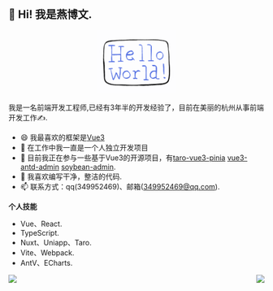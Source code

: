 <h2 >👋 Hi! 我是燕博文.</h2>
<p align="center">
  <img src="./hello-world.gif" width="30%">
</p>

 我是一名前端开发工程师,已经有3年半的开发经验了，目前在美丽的杭州从事前端开发工作✍️.

- 😄 我最喜欢的框架是[Vue3](https://github.com/vuejs/core)
- 🤦‍ 在工作中我一直是一个人独立开发项目
- 🚧 目前我正在参与一些基于Vue3的开源项目，有[taro-vue3-pinia](https://github.com/yanbowe/taro-vue3-pinia)  [vue3-antd-admin](https://github.com/buqiyuan/vue3-antd-admin)    [soybean-admin](https://github.com/honghuangdc/soybean-admin).
- 🌱 我喜欢编写干净，整洁的代码.
- 📫 联系方式：qq(349952469)、邮箱(349952469@qq.com).

**个人技能**  

- Vue、React.
- TypeScript.
- Nuxt、Uniapp、Taro.
- Vite、Webpack.
- AntV、ECharts.

<div>
  <a href="https://github.com/yanbowe"> 
    <img align="left" height="160px" src="https://github-readme-stats.vercel.app/api?username=yanbowe&show_icons=true&theme=dracula" />
  </a>
  <a href="https://github.com/yanbowe"> 
    <img align="right"  height="160px" src="https://github-readme-stats.vercel.app/api/top-langs/?username=yanbowe&show_icons=true&layout=compact&theme=dracula"/>
  </a>
</div>
